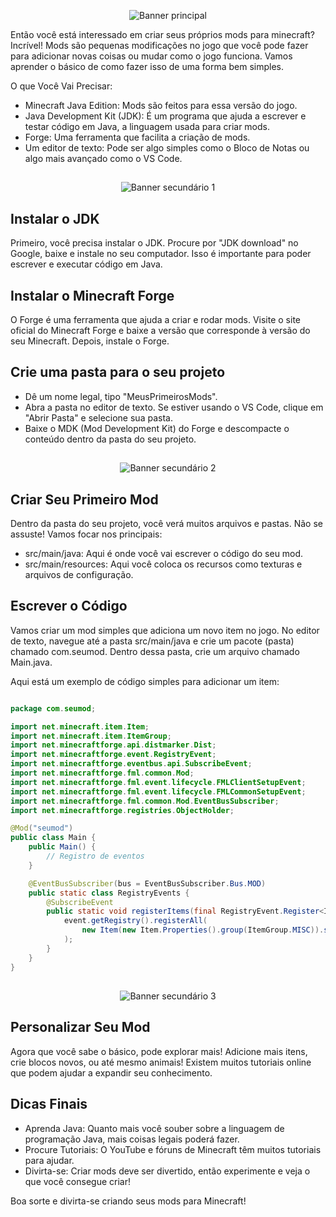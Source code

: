 <p align="center">
    <img src="./Remodelando o Mundo Quadrado.png" alt="Banner principal">
</p>

Então você está interessado em criar seus próprios mods para minecraft? Incrível! Mods são pequenas modificações no jogo que você pode fazer para adicionar novas coisas ou mudar como o jogo funciona. Vamos aprender o básico de como fazer isso de uma forma bem simples.

O que Você Vai Precisar:
- Minecraft Java Edition: Mods são feitos para essa versão do jogo.
- Java Development Kit (JDK): É um programa que ajuda a escrever e testar código em Java, a linguagem usada para criar mods.
- Forge: Uma ferramenta que facilita a criação de mods.
- Um editor de texto: Pode ser algo simples como o Bloco de Notas ou algo mais avançado como o VS Code.

##
<p align="center">
    <img src="./Remodelando o Mundo Quadrado (1).png" alt="Banner secundário 1">
</p>

## Instalar o JDK

Primeiro, você precisa instalar o JDK. Procure por "JDK download" no Google, baixe e instale no seu computador. Isso é importante para poder escrever e executar código em Java.

## Instalar o Minecraft Forge

O Forge é uma ferramenta que ajuda a criar e rodar mods. Visite o site oficial do Minecraft Forge e baixe a versão que corresponde à versão do seu Minecraft. Depois, instale o Forge. 

## Crie uma pasta para o seu projeto 
- Dê um nome legal, tipo "MeusPrimeirosMods".
- Abra a pasta no editor de texto. Se estiver usando o VS Code, clique em "Abrir Pasta" e selecione sua pasta.
- Baixe o MDK (Mod Development Kit) do Forge e descompacte o conteúdo dentro da pasta do seu projeto.

##
<p align="center">
    <img src="./Remodelando o Mundo Quadrado (2).png" alt="Banner secundário 2">
</p>

## Criar Seu Primeiro Mod
Dentro da pasta do seu projeto, você verá muitos arquivos e pastas. Não se assuste! Vamos focar nos principais:

- src/main/java: Aqui é onde você vai escrever o código do seu mod.
- src/main/resources: Aqui você coloca os recursos como texturas e arquivos de configuração.
## Escrever o Código
Vamos criar um mod simples que adiciona um novo item no jogo. No editor de texto, navegue até a pasta src/main/java e crie um pacote (pasta) chamado com.seumod. Dentro dessa pasta, crie um arquivo chamado Main.java.

Aqui está um exemplo de código simples para adicionar um item:

```java

package com.seumod;

import net.minecraft.item.Item;
import net.minecraft.item.ItemGroup;
import net.minecraftforge.api.distmarker.Dist;
import net.minecraftforge.event.RegistryEvent;
import net.minecraftforge.eventbus.api.SubscribeEvent;
import net.minecraftforge.fml.common.Mod;
import net.minecraftforge.fml.event.lifecycle.FMLClientSetupEvent;
import net.minecraftforge.fml.event.lifecycle.FMLCommonSetupEvent;
import net.minecraftforge.fml.common.Mod.EventBusSubscriber;
import net.minecraftforge.registries.ObjectHolder;

@Mod("seumod")
public class Main {
    public Main() {
        // Registro de eventos
    }

    @EventBusSubscriber(bus = EventBusSubscriber.Bus.MOD)
    public static class RegistryEvents {
        @SubscribeEvent
        public static void registerItems(final RegistryEvent.Register<Item> event) {
            event.getRegistry().registerAll(
                new Item(new Item.Properties().group(ItemGroup.MISC)).setRegistryName("seumod", "item_legal")
            );
        }
    }
}

```
##
<p align="center">
    <img src="./Remodelando o Mundo Quadrado (3).png" alt="Banner secundário 3">
</p>

## Personalizar Seu Mod

Agora que você sabe o básico, pode explorar mais! Adicione mais itens, crie blocos novos, ou até mesmo animais! Existem muitos tutoriais online que podem ajudar a expandir seu conhecimento.

## Dicas Finais
- Aprenda Java: Quanto mais você souber sobre a linguagem de programação Java, mais coisas legais poderá fazer.
- Procure Tutoriais: O YouTube e fóruns de Minecraft têm muitos tutoriais para ajudar.
- Divirta-se: Criar mods deve ser divertido, então experimente e veja o que você consegue criar!

Boa sorte e divirta-se criando seus mods para Minecraft!
